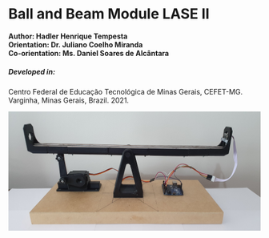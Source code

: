 # Ball and Beam Module LASE II

**Author: Hadler Henrique Tempesta\
Orientation: Dr. Juliano Coelho Miranda\
Co-orientation: Ms. Daniel Soares de Alcântara**


##### Developed in: 
Centro Federal de Educação Tecnológica de Minas Gerais, CEFET-MG. Varginha, Minas Gerais, Brazil. 2021.


![](https://github.com/HadlerHT/BallAndBeam/blob/Images/BallAndBeamLASEII.jpg)
